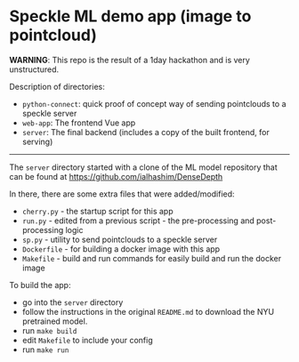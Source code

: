 # Speckle ML demo app (image to pointcloud)

**WARNING**: This repo is the result of a 1day hackathon and is very unstructured.

Description of directories:
 - `python-connect`: quick proof of concept way of sending pointclouds to a speckle server
 - `web-app`: The frontend Vue app
 - `server`: The final backend (includes a copy of the built frontend, for serving)

---
The `server` directory started with a clone of the ML model repository that can be found at https://github.com/ialhashim/DenseDepth

In there, there are some extra files that were added/modified:
- `cherry.py` - the startup script for this app
- `run.py` - edited from a previous script - the pre-processing and post-processing logic
- `sp.py` - utility to send pointclouds to a speckle server
- `Dockerfile` - for building a docker image with this app
- `Makefile` - build and run commands for easily build and run the docker image

To build the app:
- go into the `server` directory
- follow the instructions in the original `README.md` to download the NYU pretrained model.
- run `make build`
- edit `Makefile` to include your config
- run `make run`
